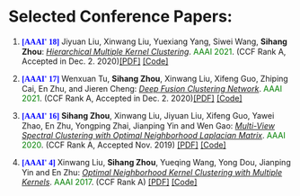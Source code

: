 # Selected Conference Papers:

<ol>
 
 
 <p style="margin-top: 8px;"><li><font face="verdana" color="blue"><b>[AAAI' 18]</b></font> Jiyuan Liu, Xinwang Liu, Yuexiang Yang, Siwei Wang,  <b>Sihang Zhou</b>: <i><u>Hierarchical Multiple Kernel Clustering</u></i>. <font color="green">AAAI 2021</font>. (CCF Rank A, Accepted in Dec. 2. 2020)<a href = "https://liujiyuan13.github.io/pubs/HMKC.pdf">[PDF]</a> <a href = "https://github.com/liujiyuan13/HMKC-code_release">[Code]</a></li></p>
 
 <p style="margin-top: 8px;"><li><font face="verdana" color="blue"><b>[AAAI' 17]</b></font> Wenxuan Tu, <b>Sihang Zhou</b>, Xinwang Liu, Xifeng Guo, Zhiping Cai, En Zhu, and Jieren Cheng: <i><u>Deep Fusion Clustering Network</u></i>. <font color="green">AAAI 2021</font>. (CCF Rank A, Accepted in Dec. 2. 2020)<a href = "https://github.com/WxTu/DFCN/blob/master/Deep%20Fusion%20Clustering%20Network.pdf">[PDF]</a> <a href = "https://github.com/WxTu/DFCN">[Code]</a></li></p>
 

<p style="margin-top: 8px;"><li><font face="verdana" color="blue"><b>[AAAI' 16]</b></font> <b>Sihang Zhou</b>, Xinwang Liu, Jiyuan Liu, Xifeng Guo, Yawei Zhao, En Zhu, Yongping Zhai, Jianping Yin and Wen Gao: <i><u>Multi-View Spectral Clustering with Optimal Neighborhood Laplacian Matrix</u></i>. <font color="green">AAAI 2020</font>. (CCF Rank A, Accepted Nov. 2019) <a href = "https://www.aaai.org/Papers/AAAI/2020GB/AAAI-ZhouS.4849.pdf">[PDF]</a> <a href = "https://github.com/xinwangliu/ONMSC">[Code]</a></li></p>  


<p style="margin-top: 8px;"><li><font face="verdana" color="blue"><b>[AAAI' 4]</b></font> Xinwang Liu, <b>Sihang Zhou</b>, Yueqing Wang, Yong Dou, Jianping Yin and En Zhu: <i><u>Optimal Neighborhood Kernel Clustering with Multiple Kernels</u></i>. <font color="green">AAAI 2017</font>. (CCF Rank A) <a href = "https://www.aaai.org/ocs/index.php/AAAI/AAAI17/paper/download/14761/14403">[PDF]</a> <a href = "https://github.com/xinwangliu/ONKC">[Code]</a></li></p>


</ol>